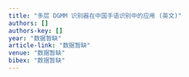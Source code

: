 ```yaml
---
title: "多层 DGMM 识别器在中国手语识别中的应用 (英文)"
authors: []
authors-key: []
year: "数据暂缺"
article-link: "数据暂缺"
venue: "数据暂缺"
bibex: "数据暂缺"
---
```


